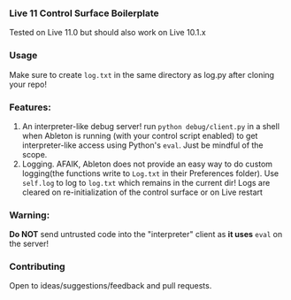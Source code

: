 ### Live 11 Control  Surface Boilerplate

Tested on Live 11.0 but should also work on Live 10.1.x

### Usage

Make sure to create ```log.txt``` in the same directory as log.py after cloning your repo!

### Features:

1. An interpreter-like debug server! run ```python debug/client.py``` in a shell when Ableton is running (with your control script enabled) to get interpreter-like access using Python's ```eval```. Just be mindful of the scope.
2. Logging. AFAIK, Ableton does not provide an easy way to do custom logging(the functions write to ```Log.txt``` in their Preferences folder).
Use ```self.log``` to log to ```log.txt``` which remains in the current dir!
Logs are cleared on re-initialization of the control surface or on Live restart

### Warning:
**Do NOT** send untrusted code into the "interpreter" client as **it uses** ``eval`` on the server!

### Contributing
Open to ideas/suggestions/feedback and pull requests.
